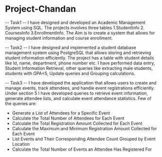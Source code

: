 # Project-Chandan
-- Task1 --
I have designed and developed an Academic Management System using SQL. The projects involves three tables 
1.StudentInfo 
2. CoursesInfo 
3.EnrollmentInfo. 
The Aim is to create a system that allows for managing student information and course enrollment.

-- Task2 --
I have designed and implemented a student database management system using PostgreSQL that allows storing and retrieving student information efficiently.
The project has a table with student details like Id, name, department, phone number etc.
I have performed data entry, Student Information Retrieval, other queries like extracting male students, students with GPA<5, Update queries and Grouping calculations.

-- Task3 -- 
I have developed the application that allows users to create and manage events, track attendees, and handle event registrations efficiently.
Under section 5 I have developed queries to retrieve event information, generate attendee lists, and calculate event attendance statistics.
Few of the queries are:
 - Generate a List of Attendees for a Specific Event
 - Calculate the Total Number of Attendees for Each Event
 - Calculate the Total Registration Amount Collected for Each Event
 - Calculate the Maximum and Minimum Registration Amount Collected for Each Event
 - List Events and Their Corresponding Attendee Count Grouped by Event Location
 - Calculate the Total Number of Events an Attendee Has Registered For
